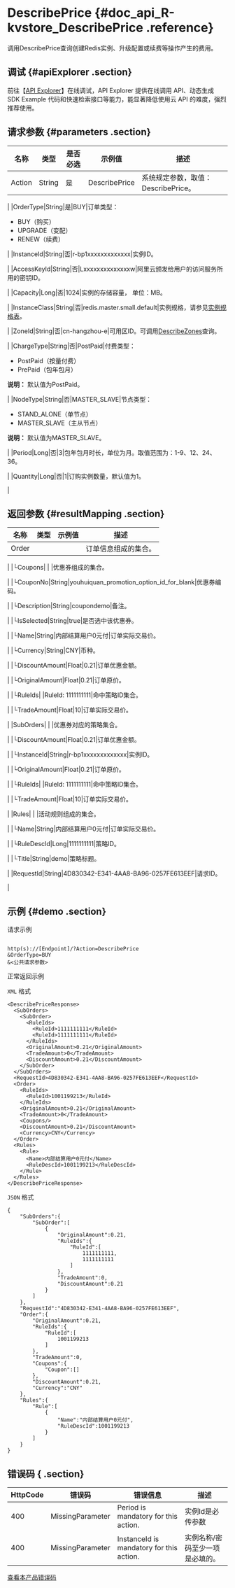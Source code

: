# DescribePrice {#doc_api_R-kvstore_DescribePrice .reference}

调用DescribePrice查询创建Redis实例、升级配置或续费等操作产生的费用。

## 调试 {#apiExplorer .section}

前往【[API Explorer](https://api.aliyun.com/#product=R-kvstore&api=DescribePrice)】在线调试，API Explorer 提供在线调用 API、动态生成 SDK Example 代码和快速检索接口等能力，能显著降低使用云 API 的难度，强烈推荐使用。

## 请求参数 {#parameters .section}

|名称|类型|是否必选|示例值|描述|
|--|--|----|---|--|
|Action|String|是|DescribePrice|系统规定参数，取值：DescribePrice。

 |
|OrderType|String|是|BUY|订单类型：

 -   BUY（购买）
-   UPGRADE（变配）
-   RENEW（续费）

 |
|InstanceId|String|否|r-bp1xxxxxxxxxxxxx|实例ID。

 |
|AccessKeyId|String|否|Lxxxxxxxxxxxxxxw|阿里云颁发给用户的访问服务所用的密钥ID。

 |
|Capacity|Long|否|1024|实例的存储容量， 单位：MB。

 |
|InstanceClass|String|否|redis.master.small.default|实例规格，请参见[实例规格表](~~107984~~)。

 |
|ZoneId|String|否|cn-hangzhou-e|可用区ID。可调用[DescribeZones](~~94527~~)查询。

 |
|ChargeType|String|否|PostPaid|付费类型：

 -   PostPaid（按量付费）
-   PrePaid（包年包月）

 **说明：** 默认值为PostPaid。

 |
|NodeType|String|否|MASTER\_SLAVE|节点类型：

 -   STAND\_ALONE（单节点）
-   MASTER\_SLAVE（主从节点）

 **说明：** 默认值为MASTER\_SLAVE。

 |
|Period|Long|否|3|包年包月时长，单位为月。取值范围为：1-9、12、24、36。

 |
|Quantity|Long|否|1|订购实例数量，默认值为1。

 |

## 返回参数 {#resultMapping .section}

|名称|类型|示例值|描述|
|--|--|---|--|
|Order| | |订单信息组成的集合。

 |
|└Coupons| | |优惠券组成的集合。

 |
|└CouponNo|String|youhuiquan\_promotion\_option\_id\_for\_blank|优惠券编码。

 |
|└Description|String|coupondemo|备注。

 |
|└IsSelected|String|true|是否选中该优惠券。

 |
|└Name|String|内部结算用户0元付|订单实际交易价。

 |
|└Currency|String|CNY|币种。

 |
|└DiscountAmount|Float|0.21|订单优惠金额。

 |
|└OriginalAmount|Float|0.21|订单原价。

 |
|└RuleIds| |RuleId: 1111111111|命中策略ID集合。

 |
|└TradeAmount|Float|10|订单实际交易价。

 |
|SubOrders| | |优惠券对应的策略集合。

 |
|└DiscountAmount|Float|0.21|订单优惠金额。

 |
|└InstanceId|String|r-bp1xxxxxxxxxxxxx|实例ID。

 |
|└OriginalAmount|Float|0.21|订单原价。

 |
|└RuleIds| |RuleId: 1111111111|命中策略ID集合。

 |
|└TradeAmount|Float|10|订单实际交易价。

 |
|Rules| | |活动规则组成的集合。

 |
|└Name|String|内部结算用户0元付|订单实际交易价。

 |
|└RuleDescId|Long|1111111111|策略ID。

 |
|└Title|String|demo|策略标题。

 |
|RequestId|String|4D830342-E341-4AA8-BA96-0257FE613EEF|请求ID。

 |

## 示例 {#demo .section}

请求示例

``` {#request_demo}

http(s)://[Endpoint]/?Action=DescribePrice
&OrderType=BUY
&<公共请求参数>

```

正常返回示例

`XML` 格式

``` {#xml_return_success_demo}
<DescribePriceResponse>
  <SubOrders>
    <SubOrder>
      <RuleIds>
        <RuleId>1111111111</RuleId>
        <RuleId>1111111111</RuleId>
      </RuleIds>
      <OriginalAmount>0.21</OriginalAmount>
      <TradeAmount>0</TradeAmount>
      <DiscountAmount>0.21</DiscountAmount>
    </SubOrder>
  </SubOrders>
  <RequestId>4D830342-E341-4AA8-BA96-0257FE613EEF</RequestId>
  <Order>
    <RuleIds>
      <RuleId>1001199213</RuleId>
    </RuleIds>
    <OriginalAmount>0.21</OriginalAmount>
    <TradeAmount>0</TradeAmount>
    <Coupons/>
    <DiscountAmount>0.21</DiscountAmount>
    <Currency>CNY</Currency>
  </Order>
  <Rules>
    <Rule>
      <Name>内部结算用户0元付</Name>
      <RuleDescId>1001199213</RuleDescId>
    </Rule>
  </Rules>
</DescribePriceResponse>

```

`JSON` 格式

``` {#json_return_success_demo}
{
	"SubOrders":{
		"SubOrder":[
			{
				"OriginalAmount":0.21,
				"RuleIds":{
					"RuleId":[
						1111111111,
						1111111111
					]
				},
				"TradeAmount":0,
				"DiscountAmount":0.21
			}
		]
	},
	"RequestId":"4D830342-E341-4AA8-BA96-0257FE613EEF",
	"Order":{
		"OriginalAmount":0.21,
		"RuleIds":{
			"RuleId":[
				1001199213
			]
		},
		"TradeAmount":0,
		"Coupons":{
			"Coupon":[]
		},
		"DiscountAmount":0.21,
		"Currency":"CNY"
	},
	"Rules":{
		"Rule":[
			{
				"Name":"内部结算用户0元付",
				"RuleDescId":1001199213
			}
		]
	}
}
```

## 错误码 { .section}

|HttpCode|错误码|错误信息|描述|
|--------|---|----|--|
|400|MissingParameter|Period is mandatory for this action.|实例Id是必传参数|
|400|MissingParameter|InstanceId is mandatory for this action.|实例名称/密码至少一项是必填的。|

[查看本产品错误码](https://error-center.aliyun.com/status/product/R-kvstore)

